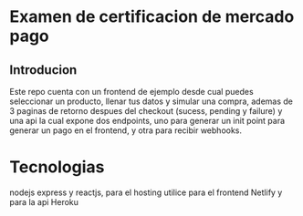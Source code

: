 # Examen de certificacion de mercado pago

## Introducion

Este repo cuenta con un frontend de ejemplo desde cual puedes seleccionar un producto, llenar tus datos y simular una compra, ademas de 3 paginas de retorno despues del checkout (sucess, pending y failure)  y una api la cual expone dos endpoints, uno para generar un init point para generar un pago en el frontend, y otra para recibir webhooks.


# Tecnologias
nodejs express y reactjs, para el hosting utilice para el frontend Netlify y para la api Heroku

